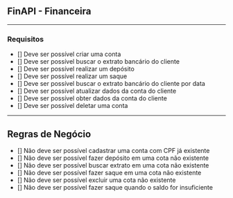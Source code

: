 ## FinAPI - Financeira

---

### Requisitos

- [] Deve ser possível criar uma conta
- [] Deve ser possível buscar o extrato bancário do cliente
- [] Deve ser possível realizar um depósito
- [] Deve ser possível realizar um saque
- [] Deve ser possível buscar o extrato bancário do cliente por data
- [] Deve ser possível atualizar dados da conta do cliente
- [] Deve ser possível obter dados da conta do cliente
- [] Deve ser possível deletar uma conta

---

## Regras de Negócio

- [] Não deve ser possível cadastrar uma conta com CPF já existente
- [] Não deve ser possível fazer depósito em uma cota não existente
- [] Não deve ser possível buscar extrato em uma cota não existente
- [] Não deve ser possível fazer saque em uma cota não existente
- [] Não deve ser possível excluir uma cota não existente
- [] Não deve ser possível fazer saque quando o saldo for insuficiente
